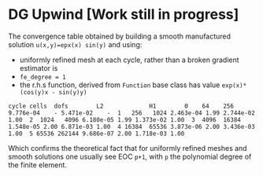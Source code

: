 # DG Upwind [Work still in progress]


The convergence table obtained by building a smooth manufactured solution `u(x,y)=epx(x) sin(y)` and using:
- uniformly refined mesh at each cycle, rather than a broken gradient estimator is
- `fe_degree = 1`
- the r.h.s function, derived from `Function` base class has value `exp(x)*(cos(y)x - sin(y)y)`

`cycle cells  dofs        L2             H1       
    0    64    256 9.776e-04    - 5.471e-02    - 
    1   256   1024 2.463e-04 1.99 2.744e-02 1.00 
    2  1024   4096 6.180e-05 1.99 1.373e-02 1.00 
    3  4096  16384 1.548e-05 2.00 6.871e-03 1.00 
    4 16384  65536 3.873e-06 2.00 3.436e-03 1.00 
    5 65536 262144 9.686e-07 2.00 1.718e-03 1.00`

Which confirms the theoretical fact that for uniformly refined meshes and smooth solutions one usually see EOC `p+1`, with `p` the polynomial degree of the finite element.
